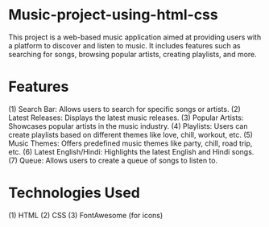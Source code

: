 # Music-project-using-html-css
This project is a web-based music application aimed at providing users with a platform to discover and listen to music. It includes features such as searching for songs, browsing popular artists, creating playlists, and more.

# Features
(1) Search Bar: Allows users to search for specific songs or artists.
(2) Latest Releases: Displays the latest music releases.
(3) Popular Artists: Showcases popular artists in the music industry.
(4) Playlists: Users can create playlists based on different themes like love, chill, workout, etc.
(5) Music Themes: Offers predefined music themes like party, chill, road trip, etc.
(6) Latest English/Hindi: Highlights the latest English and Hindi songs.
(7) Queue: Allows users to create a queue of songs to listen to.
# Technologies Used
(1) HTML
(2) CSS
(3) FontAwesome (for icons)
